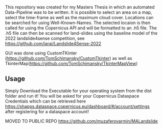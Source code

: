 This repository was created for my Masters Thesis in which an automated Data-Pipeline was to be written. 
It is possible to select an area on a map, select the time-frame as well as the maximum cloud cover. Locations can be searched for using Well-Known-Names.
The selected locaion is then called for using the Copernicus API and will be formatted to an .h5 file.
The .h5 file can then be scanned for land-slides using the baseline model of the 2022 landslide4sense competition, see https://github.com/iarai/Landslide4Sense-2022

GUI was done using CustomTKinter (https://github.com/TomSchimansky/CustomTkinter) as well as TkinterMap(https://github.com/TomSchimansky/TkinterMapView)

## Usage
Simply Download the Executable for your operating system from the dist folder and run it!
You will be asked for your Copernicus Dataspace Credentials which can be retrieved here https://shapps.dataspace.copernicus.eu/dashboard/#/account/settings after registering for a dataspace account!

MOVED TO PUBLIC REPO https://github.com/muzaferovarmin/MALandslide
